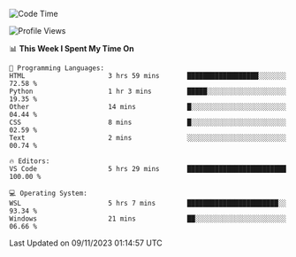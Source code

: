 <!--START_SECTION:waka-->
![Code Time](http://img.shields.io/badge/Code%20Time-379%20hrs%207%20mins-blue)

![Profile Views](http://img.shields.io/badge/Profile%20Views-17-blue)

📊 **This Week I Spent My Time On** 

```text
💬 Programming Languages: 
HTML                     3 hrs 59 mins       ██████████████████░░░░░░░   72.58 % 
Python                   1 hr 3 mins         █████░░░░░░░░░░░░░░░░░░░░   19.35 % 
Other                    14 mins             █░░░░░░░░░░░░░░░░░░░░░░░░   04.44 % 
CSS                      8 mins              █░░░░░░░░░░░░░░░░░░░░░░░░   02.59 % 
Text                     2 mins              ░░░░░░░░░░░░░░░░░░░░░░░░░   00.74 % 

🔥 Editors: 
VS Code                  5 hrs 29 mins       █████████████████████████   100.00 % 

💻 Operating System: 
WSL                      5 hrs 7 mins        ███████████████████████░░   93.34 % 
Windows                  21 mins             ██░░░░░░░░░░░░░░░░░░░░░░░   06.66 % 
```


 Last Updated on 09/11/2023 01:14:57 UTC
<!--END_SECTION:waka-->
